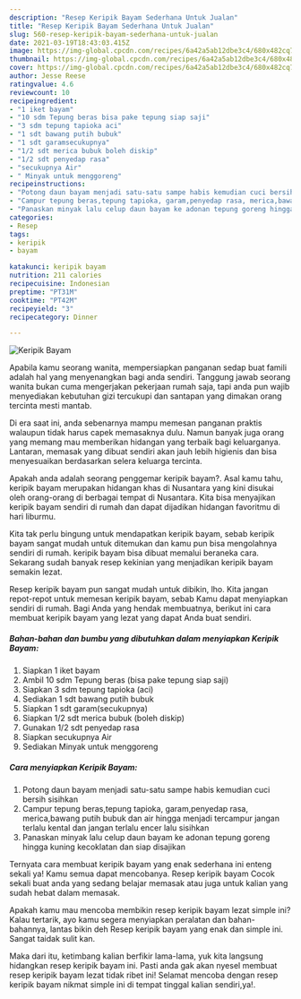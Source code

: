 ```yaml
---
description: "Resep Keripik Bayam Sederhana Untuk Jualan"
title: "Resep Keripik Bayam Sederhana Untuk Jualan"
slug: 560-resep-keripik-bayam-sederhana-untuk-jualan
date: 2021-03-19T18:43:03.415Z
image: https://img-global.cpcdn.com/recipes/6a42a5ab12dbe3c4/680x482cq70/keripik-bayam-foto-resep-utama.jpg
thumbnail: https://img-global.cpcdn.com/recipes/6a42a5ab12dbe3c4/680x482cq70/keripik-bayam-foto-resep-utama.jpg
cover: https://img-global.cpcdn.com/recipes/6a42a5ab12dbe3c4/680x482cq70/keripik-bayam-foto-resep-utama.jpg
author: Jesse Reese
ratingvalue: 4.6
reviewcount: 10
recipeingredient:
- "1 iket bayam"
- "10 sdm Tepung beras bisa pake tepung siap saji"
- "3 sdm tepung tapioka aci"
- "1 sdt bawang putih bubuk"
- "1 sdt garamsecukupnya"
- "1/2 sdt merica bubuk boleh diskip"
- "1/2 sdt penyedap rasa"
- "secukupnya Air"
- " Minyak untuk menggoreng"
recipeinstructions:
- "Potong daun bayam menjadi satu-satu sampe habis kemudian cuci bersih sisihkan"
- "Campur tepung beras,tepung tapioka, garam,penyedap rasa, merica,bawang putih bubuk dan air hingga menjadi tercampur jangan terlalu kental dan jangan terlalu encer lalu sisihkan"
- "Panaskan minyak lalu celup daun bayam ke adonan tepung goreng hingga kuning kecoklatan dan siap disajikan"
categories:
- Resep
tags:
- keripik
- bayam

katakunci: keripik bayam 
nutrition: 211 calories
recipecuisine: Indonesian
preptime: "PT31M"
cooktime: "PT42M"
recipeyield: "3"
recipecategory: Dinner

---
```



![Keripik Bayam](https://img-global.cpcdn.com/recipes/6a42a5ab12dbe3c4/680x482cq70/keripik-bayam-foto-resep-utama.jpg)

Apabila kamu seorang wanita, mempersiapkan panganan sedap buat famili adalah hal yang menyenangkan bagi anda sendiri. Tanggung jawab seorang  wanita bukan cuma mengerjakan pekerjaan rumah saja, tapi anda pun wajib menyediakan kebutuhan gizi tercukupi dan santapan yang dimakan orang tercinta mesti mantab.

Di era  saat ini, anda sebenarnya mampu memesan panganan praktis walaupun tidak harus capek memasaknya dulu. Namun banyak juga orang yang memang mau memberikan hidangan yang terbaik bagi keluarganya. Lantaran, memasak yang dibuat sendiri akan jauh lebih higienis dan bisa menyesuaikan berdasarkan selera keluarga tercinta. 



Apakah anda adalah seorang penggemar keripik bayam?. Asal kamu tahu, keripik bayam merupakan hidangan khas di Nusantara yang kini disukai oleh orang-orang di berbagai tempat di Nusantara. Kita bisa menyajikan keripik bayam sendiri di rumah dan dapat dijadikan hidangan favoritmu di hari liburmu.

Kita tak perlu bingung untuk mendapatkan keripik bayam, sebab keripik bayam sangat mudah untuk ditemukan dan kamu pun bisa mengolahnya sendiri di rumah. keripik bayam bisa dibuat memalui beraneka cara. Sekarang sudah banyak resep kekinian yang menjadikan keripik bayam semakin lezat.

Resep keripik bayam pun sangat mudah untuk dibikin, lho. Kita jangan repot-repot untuk memesan keripik bayam, sebab Kamu dapat menyiapkan sendiri di rumah. Bagi Anda yang hendak membuatnya, berikut ini cara membuat keripik bayam yang lezat yang dapat Anda buat sendiri.

<!--inarticleads1-->

##### Bahan-bahan dan bumbu yang dibutuhkan dalam menyiapkan Keripik Bayam:

1. Siapkan 1 iket bayam
1. Ambil 10 sdm Tepung beras (bisa pake tepung siap saji)
1. Siapkan 3 sdm tepung tapioka (aci)
1. Sediakan 1 sdt bawang putih bubuk
1. Siapkan 1 sdt garam(secukupnya)
1. Siapkan 1/2 sdt merica bubuk (boleh diskip)
1. Gunakan 1/2 sdt penyedap rasa
1. Siapkan secukupnya Air
1. Sediakan  Minyak untuk menggoreng




<!--inarticleads2-->

##### Cara menyiapkan Keripik Bayam:

1. Potong daun bayam menjadi satu-satu sampe habis kemudian cuci bersih sisihkan
1. Campur tepung beras,tepung tapioka, garam,penyedap rasa, merica,bawang putih bubuk dan air hingga menjadi tercampur jangan terlalu kental dan jangan terlalu encer lalu sisihkan
1. Panaskan minyak lalu celup daun bayam ke adonan tepung goreng hingga kuning kecoklatan dan siap disajikan




Ternyata cara membuat keripik bayam yang enak sederhana ini enteng sekali ya! Kamu semua dapat mencobanya. Resep keripik bayam Cocok sekali buat anda yang sedang belajar memasak atau juga untuk kalian yang sudah hebat dalam memasak.

Apakah kamu mau mencoba membikin resep keripik bayam lezat simple ini? Kalau tertarik, ayo kamu segera menyiapkan peralatan dan bahan-bahannya, lantas bikin deh Resep keripik bayam yang enak dan simple ini. Sangat taidak sulit kan. 

Maka dari itu, ketimbang kalian berfikir lama-lama, yuk kita langsung hidangkan resep keripik bayam ini. Pasti anda gak akan nyesel membuat resep keripik bayam lezat tidak ribet ini! Selamat mencoba dengan resep keripik bayam nikmat simple ini di tempat tinggal kalian sendiri,ya!.

